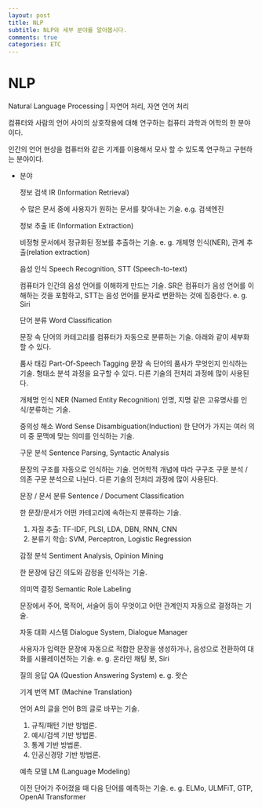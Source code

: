 ```yaml
---
layout: post
title: NLP
subtitle: NLP와 세부 분야를 알아봅시다.
comments: true
categories: ETC
---
```


# NLP

Natural Language Processing | 자연어 처리, 자연 언어 처리

컴퓨터와 사람의 언어 사이의 상호작용에 대해 연구하는 컴퓨터 과학과 어학의 한 분야이다.

인간의 언어 현상을 컴퓨터와 같은 기계를 이용해서 모사 할 수 있도록 연구하고 구현하는 분야이다.

- 분야

    정보 검색 IR (Information Retrieval)

    수 많은 문서 중에 사용자가 원하는 문서를 찾아내는 기술.
    e.g. 검색엔진

    정보 추출 IE (Information Extraction)

    비정형 문서에서 정규화된 정보를 추출하는 기술.
    e. g. 개체명 인식(NER), 관계 추출(relation extraction)

    음성 인식 Speech Recognition, STT (Speech-to-text)

    컴퓨터가 인간의 음성 언어를 이해하게 만드는 기술. SR은 컴퓨터가 음성 언어를 이해하는 것을 포함하고, STT는 음성 언어를 문자로 변환하는 것에 집중한다.
    e. g. Siri

    단어 분류 Word Classification

    문장 속 단어의 카테고리를 컴퓨터가 자동으로 분류하는 기술. 아래와 같이 세부화할 수 있다.

    품사 태깅 Part-Of-Speech Tagging
    문장 속 단어의 품사가 무엇인지 인식하는 기술. 형태소 분석 과정을 요구할 수 있다. 다른 기술의 전처리 과정에 많이 사용된다.

    개체명 인식 NER (Named Entity Recognition)
    인명, 지명 같은 고유명사를 인식/분류하는 기술.

    중의성 해소 Word Sense Disambiguation(Induction)
    한 단어가 가지는 여러 의미 중 문맥에 맞는 의미를 인식하는 기술.

    구문 분석 Sentence Parsing, Syntactic Analysis

    문장의 구조를 자동으로 인식하는 기술. 언어학적 개념에 따라 구구조 구문 분석 / 의존 구문 분석으로 나뉜다. 다른 기술의 전처리 과정에 많이 사용된다.

    문장 / 문서 분류 Sentence / Document Classification

    한 문장/문서가 어떤 카테고리에 속하는지 분류하는 기술.
    1. 자질 추출: TF-IDF, PLSI, LDA, DBN, RNN, CNN
    2. 분류기 학습: SVM, Perceptron, Logistic Regression

    감정 분석 Sentiment Analysis, Opinion Mining

    한 문장에 담긴 의도와 감정을 인식하는 기술.

    의미역 결정 Semantic Role Labeling

    문장에서 주어, 목적어, 서술어 등이 무엇이고 어떤 관계인지 자동으로 결정하는 기술. 

    자동 대화 시스템 Dialogue System, Dialogue Manager

    사용자가 입력한 문장에 자동으로 적합한 문장을 생성하거나, 음성으로 전환하여 대화를 시뮬레이션하는 기술.
    e. g. 온라인 채팅 봇, Siri

    질의 응답 QA (Question Answering System)
    e. g. 왓슨

    기계 번역 MT (Machine Translation)

    언어 A의 글을 언어 B의 글로 바꾸는 기술.
    1. 규칙/패턴 기반 방법론.
    2. 예시/검색 기반 방법론.
    3. 통계 기반 방법론.
    4. 인공신경망 기반 방법론.

    예측 모델 LM (Language Modeling)

    이전 단어가 주어졌을 때 다음 단어를 예측하는 기술.
    e. g. ELMo, ULMFiT, GTP, OpenAI Transformer